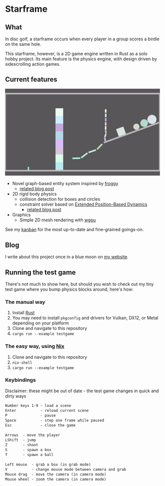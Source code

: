 # Starframe

## What

In disc golf, a starframe occurs when every player in a group scores a birdie on the same hole.

This starframe, however, is a 2D game engine written in Rust as a solo hobby project.
Its main feature is the physics engine, with design driven by sidescrolling action games.

## Current features

![Current state of graphics and physics](demo.gif)

- Novel graph-based entity system inspired by [froggy](https://github.com/kvark/froggy)
  - [related blog post](https://moletrooper.github.io/blog/2020/08/starframe-1-architecture/)
- 2D rigid body physics
  - collision detection for boxes and circles
  - constraint solver based on
    [Extended Position-Based Dynamics](https://matthias-research.github.io/pages/publications/PBDBodies.pdf)
    - [related blog post](https://moletrooper.github.io/blog/2021/03/starframe-devlog-constraints/)
- Graphics
  - Simple 2D mesh rendering with [wgpu](https://github.com/gfx-rs/wgpu-rs)

See my [kanban](https://github.com/MoleTrooper/starframe/projects/1) for the most up-to-date and fine-grained goings-on.

## Blog

I write about this project once in a blue moon on [my website](https://moletrooper.github.io/blog/).

## Running the test game

There's not much to show here, but should you wish to check out my tiny test game
where you bump physics blocks around, here's how:

### The manual way

1. Install [Rust](https://www.rust-lang.org/learn/get-started)
2. You may need to install `pkgconfig` and drivers for Vulkan, DX12, or Metal depending on your platform
3. Clone and navigate to this repository
4. `cargo run --example testgame`

### The easy way, using [Nix](https://nixos.org/nix/)

1. Clone and navigate to this repository
2. `nix-shell`
3. `cargo run --example testgame`

### Keybindings

Disclaimer: these might be out of date - the test game changes in quick and dirty ways

```text
Number keys 1-9 - load a scene
Enter           - reload current scene
P               - pause
Space           - step one frame while paused
Esc             - close the game

Arrows  - move the player
LShift  - jump
Z       - shoot
S       - spawn a box
T       - spawn a ball

Left mouse  - grab a box (in grab mode)
V           - change mouse mode between camera and grab
Mouse drag  - move the camera (in camera mode)
Mouse wheel - zoom the camera (in camera mode)
```
